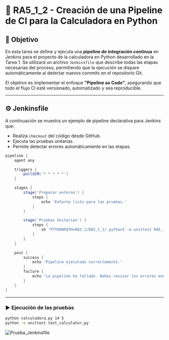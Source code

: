 # 🧩 RA5_1_2 - Creación de una Pipeline de CI para la Calculadora en Python

## 🎯 Objetivo

En esta tarea se define y ejecuta una **pipeline de integración continua** en Jenkins para el proyecto de la calculadora en Python desarrollado en la Tarea 1. Se utilizará un archivo `Jenkinsfile` que describe todas las etapas necesarias del proceso, permitiendo que la ejecución se dispare automáticamente al detectar nuevos commits en el repositorio Git.

El objetivo es implementar el enfoque **"Pipeline as Code"**, asegurando que todo el flujo CI esté versionado, automatizado y sea reproducible.

---

## ⚙️ Jenkinsfile

A continuación se muestra un ejemplo de pipeline declarativa para Jenkins que:

- Realiza `checkout` del código desde GitHub.
- Ejecuta las pruebas unitarias.
- Permite detectar errores automáticamente en las etapas.

```groovy
pipeline {
    agent any

    triggers {
        pollSCM('* * * * *')
    }

    stages {
        stage('Preparar entorno') {
            steps {
                echo 'Entorno listo para las pruebas.'
            }
        }

        stage('Pruebas Unitarias') {
            steps {
                sh 'PYTHONPATH=RA5_1/RA5_1_1/ python3 -m unittest RA5_1/RA5_1_1/test_calculator.py'
            }
        }
    }

    post {
        success {
            echo 'Pipeline ejecutado correctamente.'
        }
        failure {
            echo 'La pipeline ha fallado. Debes revisar los errores encontrados.'
        }
    }
}
```

---

### ▶️ Ejecución de las pruebas


```bash
python calculadora.py 14 5
python -m unittest test_calculator.py
```
![Prueba_Jenkinsfile](assets/Prueba_Jenkinsfile.png) 

 
